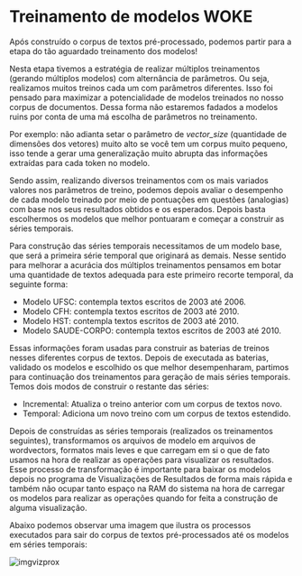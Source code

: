 # Treinamento de modelos WOKE

Após construído o corpus de textos pré-processado, podemos partir para a etapa do tão aguardado treinamento dos modelos!

Nesta etapa tivemos a estratégia de realizar múltiplos treinamentos (gerando múltiplos modelos) com alternância de parâmetros. Ou seja, realizamos muitos treinos cada um com parâmetros diferentes. Isso foi pensado para maximizar a potencialidade de modelos treinados no nosso corpus de documentos. Dessa forma não estaremos fadados a modelos ruins por conta de uma má escolha de parâmetros no treinamento. 

Por exemplo: não adianta setar o parâmetro de *vector_size* (quantidade de dimensões dos vetores) muito alto se você tem um corpus muito pequeno, isso tende a gerar uma generalização muito abrupta das informações extraídas para cada token no modelo. 

Sendo assim, realizando diversos treinamentos com os mais variados valores nos parâmetros de treino, podemos depois avaliar o desempenho de cada modelo treinado por meio de pontuações em questões (analogias) com base nos seus resultados obtidos e os esperados. Depois basta escolhermos os modelos que melhor pontuaram e começar a construir as séries temporais.

Para construção das séries temporais necessitamos de um modelo base, que será a primeira série temporal que originará as demais. Nesse sentido para melhorar a acurácia dos múltiplos treinamentos pensamos em botar uma quantidade de textos adequada para este primeiro recorte temporal, da seguinte forma:

- Modelo UFSC: contempla textos escritos de 2003 até 2006.
- Modelo CFH: contempla textos escritos de 2003 até 2010.
- Modelo HST: contempla textos escritos de 2003 até 2010.
- Modelo SAUDE-CORPO: contempla textos escritos de 2003 até 2010.

Essas informações foram usadas para construir as baterias de treinos nesses diferentes corpus de textos. Depois de executada as baterias, validado os modelos e escolhido os que melhor desempenharam, partimos para continuação dos treinamentos para geração de mais séries temporais. Temos dois modos de construir o restante das séries:

- Incremental: Atualiza o treino anterior com um corpus de textos novo.
- Temporal: Adiciona um novo treino com um corpus de textos estendido.

Depois de construídas as séries temporais (realizados os treinamentos seguintes), transformamos os arquivos de modelo em arquivos de wordvectors, formatos mais leves e que carregam em si o que de fato usamos na hora de realizar as operações para visualizar os resultados. Esse processo de transformação é importante para baixar os modelos depois no programa de Visualizações de Resultados de forma mais rápida e também não ocupar tanto espaço na RAM do sistema na hora de carregar os modelos para realizar as operações quando for feita a construção de alguma visualização.

Abaixo podemos observar uma imagem que ilustra os processos executados para sair do corpus de textos pré-processados até os modelos em séries temporais:

![imgvizprox](https://github.com/iaehistoriaUFSC/Repositorio_UFSC/blob/main/Word_Embeddings/Treinamento/img_src/img_processos_treinamentos.jpg?raw=true)
